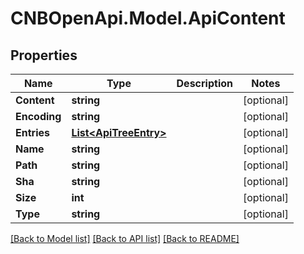 # CNBOpenApi.Model.ApiContent

## Properties

Name | Type | Description | Notes
------------ | ------------- | ------------- | -------------
**Content** | **string** |  | [optional] 
**Encoding** | **string** |  | [optional] 
**Entries** | [**List&lt;ApiTreeEntry&gt;**](ApiTreeEntry.md) |  | [optional] 
**Name** | **string** |  | [optional] 
**Path** | **string** |  | [optional] 
**Sha** | **string** |  | [optional] 
**Size** | **int** |  | [optional] 
**Type** | **string** |  | [optional] 

[[Back to Model list]](../../README.md#documentation-for-models) [[Back to API list]](../../README.md#documentation-for-api-endpoints) [[Back to README]](../../README.md)

